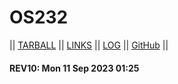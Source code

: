 # OS232

|| [TARBALL](https://os.vlsm.org/Log/adhan-857.tar.bz2.txt) || [LINKS](https://adhan-857.github.io/os232/LINKS/) || [LOG](https://adhan-857.github.io/os232/TXT/mylog.txt) || [GitHub](https://github.com/adhan-857/os232/) ||

#### REV10: Mon 11 Sep 2023 01:25
